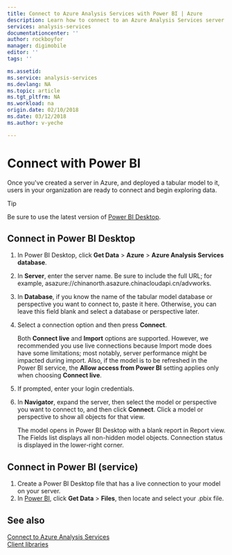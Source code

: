 ```yaml
---
title: Connect to Azure Analysis Services with Power BI | Azure
description: Learn how to connect to an Azure Analysis Services server by using Power BI.
services: analysis-services
documentationcenter: ''
author: rockboyfor
manager: digimobile
editor: ''
tags: ''

ms.assetid: 
ms.service: analysis-services
ms.devlang: NA
ms.topic: article
ms.tgt_pltfrm: NA
ms.workload: na
origin.date: 02/10/2018
ms.date: 03/12/2018
ms.author: v-yeche

---
```

# Connect with Power BI

Once you've created a server in Azure, and deployed a tabular model to it, users in your organization are ready to connect and begin exploring data. 

> [!TIP]
> Be sure to use the latest version of [Power BI Desktop](https://powerbi.microsoft.com/desktop/).
> 
> 

## Connect in Power BI Desktop

1. In Power BI Desktop, click **Get Data** > **Azure** > **Azure Analysis Services database**.

2. In **Server**, enter the server name. Be sure to include the full URL; for example, asazure://chinanorth.asazure.chinacloudapi.cn/advworks.
<!-- Not Available on China East -->

3. In **Database**, if you know the name of the tabular model database or perspective you want to connect to, paste it here. Otherwise, you can leave this field blank and select a database or perspective later.

4. Select a connection option and then press **Connect**. 

    Both **Connect live** and **Import** options are supported. However, we recommended you use live connections because Import mode does have some limitations; most notably, server performance might be impacted during import. Also, if the model is to be refreshed in the Power BI service, the **Allow access from Power BI** setting applies only when choosing **Connect live**.

5. If prompted, enter your login credentials. 

6. In **Navigator**, expand the server, then select the model or perspective you want to connect to, and then click **Connect**. Click a model or perspective to show all objects for that view.

    The model opens in Power BI Desktop with a blank report in Report view. The Fields list displays all non-hidden model objects. Connection status is displayed in the lower-right corner.

## Connect in Power BI (service)

1. Create a Power BI Desktop file that has a live connection to your model on your server.
2. In [Power BI](https://powerbi.microsoft.com), click **Get Data** > **Files**, then locate and select your .pbix file.

## See also
[Connect to Azure Analysis Services](analysis-services-connect.md)   
[Client libraries](analysis-services-data-providers.md)

<!--Update_Description: update meta properties, wording update -->